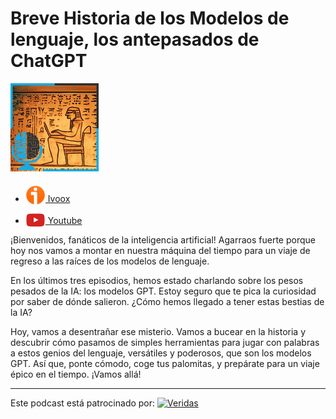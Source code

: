 # Breve Historia de los Modelos de lenguaje, los antepasados de ChatGPT

![](res/2024-07-16-08-21-03.png)


- [<img src="../../res/ivoox-icon-256.webp" alt="ivoox_logo" width="32" style="position: relative; top: 5px;"> Ivoox](https://go.ivoox.com/rf/108546916)
- [<img src="../../res/youtube-icon-256.png" alt="youtube_logo" width="32" style="position: relative; top: 10px;"> Youtube](https://youtu.be/bx4n-EAHYWE?si=7UNImU_jhubyJYAP)

¡Bienvenidos, fanáticos de la inteligencia artificial! Agarraos fuerte porque hoy nos vamos a montar en nuestra máquina del tiempo para un viaje de regreso a las raíces de los modelos de lenguaje.

En los últimos tres episodios, hemos estado charlando sobre los pesos pesados de la IA: los modelos GPT. Estoy seguro que te pica la curiosidad por saber de dónde salieron. ¿Cómo hemos llegado a tener estas bestias de la IA?

Hoy, vamos a desentrañar ese misterio. Vamos a bucear en la historia y descubrir cómo pasamos de simples herramientas para jugar con palabras a estos genios del lenguaje, versátiles y poderosos, que son los modelos GPT. Así que, ponte cómodo, coge tus palomitas, y prepárate para un viaje épico en el tiempo. ¡Vamos allá!

---

Este podcast está patrocinado por:  [<img src="https://veridas.com/wp-content/uploads/2021/08/VERIDAS-logo-azul-coral-rgb-592x131-1.png.webp" alt="Veridas" width="64" style="position: relative; top: 0px;">](https://veridas.com/)
